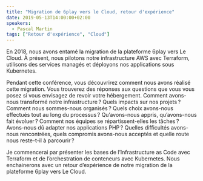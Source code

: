 ```yaml
---
title: "Migration de 6play vers le Cloud, retour d'expérience"
date: 2019-05-13T14:00:00+02:00
speakers:
  - Pascal Martin
tags: ["Retour d'expérience", "Cloud"]
---
```

En 2018, nous avons entamé la migration de la plateforme 6play vers Le Cloud. À présent, nous pilotons notre infrastructure AWS avec Terraform, utilisons des services managés et déployons nos applications sous Kubernetes.

Pendant cette conférence, vous découvrirez comment nous avons réalisé cette migration. Vous trouverez des réponses aux questions que vous vous posez si vous envisagez de revoir votre hébergement. Comment avons-nous transformé notre infrastructure ? Quels impacts sur nos projets ? Comment nous sommes-nous organisés ? Quels choix avons-nous effectués tout au long du processus ? Qu’avons-nous appris, qu’avons-nous fait évoluer ? Comment nos équipes se répartissent-elles les tâches ? Avons-nous dû adapter nos applications PHP ? Quelles difficultés avons-nous rencontrées, quels compromis avons-nous acceptés et quelle route nous reste-t-il à parcourir ?

Je commencerai par présenter les bases de l’Infrastructure as Code avec Terraform et de l’orchestration de conteneurs avec Kubernetes. Nous enchainerons avec un retour d’expérience de notre migration de la plateforme 6play vers Le Cloud.
